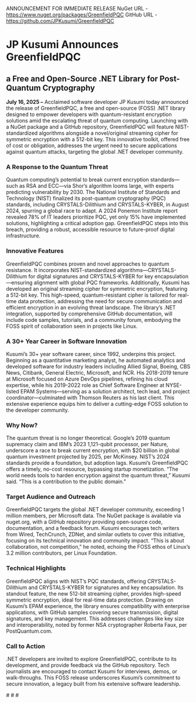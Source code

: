 ANNOUNCEMENT FOR IMMEDIATE RELEASE
NuGet URL - https://www.nuget.org/packages/GreenfieldPQC
GitHub URL - https://github.com/JPKusumi/GreenfieldPQC


# JP Kusumi Announces GreenfieldPQC  
## a Free and Open-Source .NET Library for Post-Quantum Cryptography  


**July 16, 2025 –** Acclaimed software developer JP Kusumi today announced the release of GreenfieldPQC, a free and open-source (FOSS) .NET library designed to empower developers with quantum-resistant encryption solutions amid the escalating threat of quantum computing. Launching with a NuGet package and a GitHub repository, GreenfieldPQC will feature NIST-standardized algorithms alongside a novel/original streaming cipher for symmetric encryption with a 512-bit key. This innovative toolkit, offered free of cost or obligation, addresses the urgent need to secure applications against quantum attacks, targeting the global .NET developer community.

### A Response to the Quantum Threat  
Quantum computing’s potential to break current encryption standards—such as RSA and ECC—via Shor’s algorithm looms large, with experts predicting vulnerability by 2030. The National Institute of Standards and Technology (NIST) finalized its post-quantum cryptography (PQC) standards, including CRYSTALS-Dilithium and CRYSTALS-KYBER, in August 2024, spurring a global race to adapt. A 2024 Ponemon Institute report revealed 78% of IT leaders prioritize PQC, yet only 15% have implemented solutions, highlighting a critical adoption gap. GreenfieldPQC steps into this breach, providing a robust, accessible resource to future-proof digital infrastructure.

### Innovative Features  
GreenfieldPQC combines proven and novel approaches to quantum resistance. It incorporates NIST-standardized algorithms—CRYSTALS-Dilithium for digital signatures and CRYSTALS-KYBER for key encapsulation—ensuring alignment with global PQC frameworks. Additionally, Kusumi has developed an original streaming cipher for symmetric encryption, featuring a 512-bit key. This high-speed, quantum-resistant cipher is tailored for real-time data protection, addressing the need for secure communication and efficient encryption in an evolving threat landscape. The library’s .NET integration, supported by comprehensive GitHub documentation, will include code samples, tutorials, and a community forum, embodying the FOSS spirit of collaboration seen in projects like Linux.

### A 30+ Year Career in Software Innovation  
Kusumi’s 30+ year software career, since 1992, underpins this project. Beginning as a quantitative marketing analyst, he automated analytics and developed software for industry leaders including Allied Signal, Boeing, CBS News, Citibank, General Electric, Microsoft, and NCR. His 2018-2019 tenure at Microsoft focused on Azure DevOps pipelines, refining his cloud expertise, while his 2019-2022 role as Chief Software Engineer at NYSE-listed EPAM Systems—serving as a solution architect, tech lead, and project coordinator—culminated with Thomson Reuters as his last client. This extensive experience equips him to deliver a cutting-edge FOSS solution to the developer community.

### Why Now?  
The quantum threat is no longer theoretical. Google’s 2019 quantum supremacy claim and IBM’s 2023 1,121-qubit processor, per Nature, underscore a race to break current encryption, with $20 billion in global quantum investment projected by 2025, per McKinsey. NIST’s 2024 standards provide a foundation, but adoption lags. Kusumi’s GreenfieldPQC offers a timely, no-cost resource, bypassing startup monetization. “The world needs tools to harden encryption against the quantum threat,” Kusumi said. “This is a contribution to the public domain.”

### Target Audience and Outreach  
GreenfieldPQC targets the global .NET developer community, exceeding 1 million members, per Microsoft data. The NuGet package is available via nuget.org, with a GitHub repository providing open-source code, documentation, and a feedback forum. Kusumi encourages tech writers from Wired, TechCrunch, ZDNet, and similar outlets to cover this initiative, focusing on its technical innovation and community impact. “This is about collaboration, not competition,” he noted, echoing the FOSS ethos of Linux’s 3.2 million contributors, per Linux Foundation.

### Technical Highlights  
GreenfieldPQC aligns with NIST’s PQC standards, offering CRYSTALS-Dilithium and CRYSTALS-KYBER for signatures and key encapsulation. Its standout feature, the new 512-bit streaming cipher, provides high-speed symmetric encryption, ideal for real-time data protection. Drawing on Kusumi’s EPAM experience, the library ensures compatibility with enterprise applications, with GitHub samples covering secure transmission, digital signatures, and key management. This addresses challenges like key size and interoperability, noted by former NSA cryptographer Roberta Faux, per PostQuantum.com.

### Call to Action  
.NET developers are invited to explore GreenfieldPQC, contribute to its development, and provide feedback via the GitHub repository. Tech journalists are encouraged to contact Kusumi for interviews, demos, or walk-throughs. This FOSS release underscores Kusumi’s commitment to secure innovation, a legacy built from his extensive software leadership.

&#35; &#35; &#35;